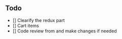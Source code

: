 ## Todo

- [] Clearify the redux part
- [] Cart items
- [] Code review from and make changes if needed
